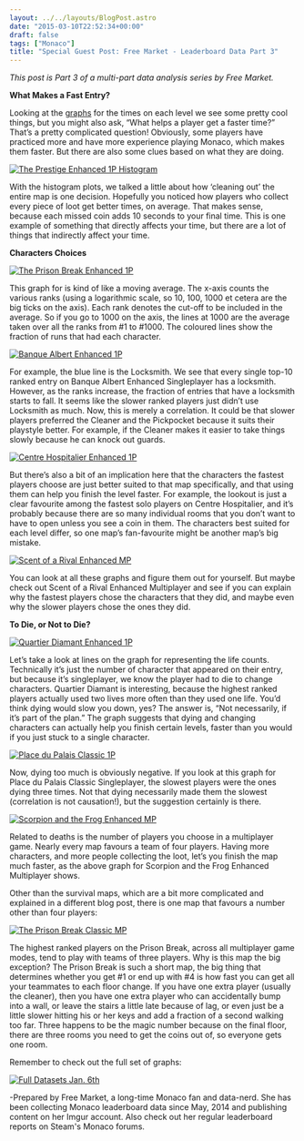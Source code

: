 ```yaml
---
layout: ../../layouts/BlogPost.astro
date: "2015-03-10T22:52:34+00:00"
draft: false
tags: ["Monaco"]
title: "Special Guest Post: Free Market - Leaderboard Data Part 3"
---
```


_This post is Part 3 of a multi-part data analysis series by Free Market._

**What Makes a Fast Entry?**

Looking at the [graphs](http://imgur.com/a/EE3BF) for the times on each level we see some pretty cool things, but you might also ask, “What helps a player get a faster time?” That’s a pretty complicated question! Obviously, some players have practiced more and have more experience playing Monaco, which makes them faster. But there are also some clues based on what they are doing.

[![The Prestige Enhanced 1P Histogram](http://i.imgur.com/LBI1vQX.png "The Prestige Enhanced 1P Histogram")](http://i.imgur.com/LBI1vQX.png)

With the histogram plots, we talked a little about how ‘cleaning out’ the entire map is one decision. Hopefully you noticed how players who collect every piece of loot get better times, on average. That makes sense, because each missed coin adds 10 seconds to your final time. This is one example of something that directly affects your time, but there are a lot of things that indirectly affect your time.

**Characters Choices**

[![The Prison Break Enhanced 1P](http://i.imgur.com/SxDlRNi.png "The Prison Break Enhanced 1P")](http://i.imgur.com/SxDlRNi.png)

This graph for is kind of like a moving average. The x-axis counts the various ranks (using a logarithmic scale, so 10, 100, 1000 et cetera are the big ticks on the axis). Each rank denotes the cut-off to be included in the average. So if you go to 1000 on the axis, the lines at 1000 are the average taken over all the ranks from #1 to #1000. The coloured lines show the fraction of runs that had each character.

[![Banque Albert Enhanced 1P](http://i.imgur.com/a7xTWot.png "Banque Albert Enhanced 1P")](http://i.imgur.com/a7xTWot.png)

For example, the blue line is the Locksmith. We see that every single top-10 ranked entry on Banque Albert Enhanced Singleplayer has a locksmith. However, as the ranks increase, the fraction of entries that have a locksmith starts to fall. It seems like the slower ranked players just didn’t use Locksmith as much. Now, this is merely a correlation. It could be that slower players preferred the Cleaner and the Pickpocket because it suits their playstyle better. For example, if the Cleaner makes it easier to take things slowly because he can knock out guards.

[![Centre Hospitalier Enhanced 1P](http://i.imgur.com/m22UxC7.png "Centre Hospitalier Enhanced 1P")](http://i.imgur.com/m22UxC7.png)

But there’s also a bit of an implication here that the characters the fastest players choose are just better suited to that map specifically, and that using them can help you finish the level faster. For example, the lookout is just a clear favourite among the fastest solo players on Centre Hospitalier, and it’s probably because there are so many individual rooms that you don’t want to have to open unless you see a coin in them. The characters best suited for each level differ, so one map’s fan-favourite might be another map’s big mistake.

[![Scent of a Rival Enhanced MP](http://i.imgur.com/RRHSc4P.png "Scent of a Rival Enhanced MP")](http://i.imgur.com/RRHSc4P.png)

You can look at all these graphs and figure them out for yourself. But maybe check out Scent of a Rival Enhanced Multiplayer and see if you can explain why the fastest players chose the characters that they did, and maybe even why the slower players chose the ones they did.

**To Die, or Not to Die?**

[![Quartier Diamant Enhanced 1P](http://i.imgur.com/ZZsMj5h.png "Quartier Diamant Enhanced 1P")](http://i.imgur.com/ZZsMj5h.png)

Let’s take a look at lines on the graph for representing the life counts. Technically it’s just the number of character that appeared on their entry, but because it’s singleplayer, we know the player had to die to change characters. Quartier Diamant is interesting, because the highest ranked players actually used two lives more often than they used one life. You’d think dying would slow you down, yes? The answer is, “Not necessarily, if it’s part of the plan.” The graph suggests that dying and changing characters can actually help you finish certain levels, faster than you would if you just stuck to a single character.

[![Place du Palais Classic 1P](http://i.imgur.com/rK1paBF.png "Place du Palais Classic 1P")](http://i.imgur.com/rK1paBF.png)

Now, dying too much is obviously negative. If you look at this graph for Place du Palais Classic Singleplayer, the slowest players were the ones dying three times. Not that dying necessarily made them the slowest (correlation is not causation!), but the suggestion certainly is there.

[![Scorpion and the Frog Enhanced MP](http://i.imgur.com/xRXDq6W.png "Scorpion and the Frog Enhanced MP")](http://i.imgur.com/xRXDq6W.png)

Related to deaths is the number of players you choose in a multiplayer game. Nearly every map favours a team of four players. Having more characters, and more people collecting the loot, let’s you finish the map much faster, as the above graph for Scorpion and the Frog Enhanced Multiplayer shows.

Other than the survival maps, which are a bit more complicated and explained in a different blog post, there is one map that favours a number other than four players:

[![The Prison Break Classic MP](http://i.imgur.com/J6GpAGJ.png "The Prison Break Classic MP")](http://i.imgur.com/J6GpAGJ.png)

The highest ranked players on the Prison Break, across all multiplayer game modes, tend to play with teams of three players. Why is this map the big exception? The Prison Break is such a short map, the big thing that determines whether you get #1 or end up with #4 is how fast you can get all your teammates to each floor change. If you have one extra player (usually the cleaner), then you have one extra player who can accidentally bump into a wall, or leave the stairs a little late because of lag, or even just be a little slower hitting his or her keys and add a fraction of a second walking too far. Three happens to be the magic number because on the final floor, there are three rooms you need to get the coins out of, so everyone gets one room.

Remember to check out the full set of graphs:

[![Full Datasets Jan. 6th](http://i.imgur.com/B8VB7ZR.png "Full Datasets Jan. 6th")](http://imgur.com/a/EE3BF)

-Prepared by Free Market, a long-time Monaco fan and data-nerd. She has been collecting Monaco leaderboard data since May, 2014 and publishing content on her Imgur account. Also check out her regular leaderboard reports on Steam's Monaco forums.

